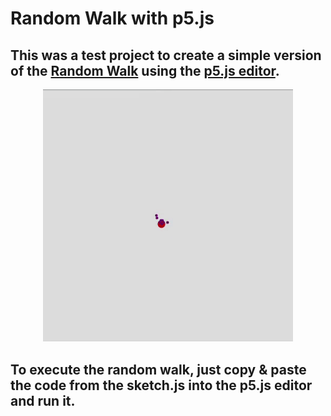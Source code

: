 # Random Walk with p5.js

## This was a test project to create a simple version of the [Random Walk](https://en.wikipedia.org/wiki/Random_walk) using the [p5.js editor](https://editor.p5js.org/).

<p align="center">
  <a href="https://github.com/aluizgc/random-walk-p5js">
    <img src="rndwlk.gif" width="400">
  </a>

## To execute the random walk, just copy & paste the code from the sketch.js into the p5.js editor and run it.
